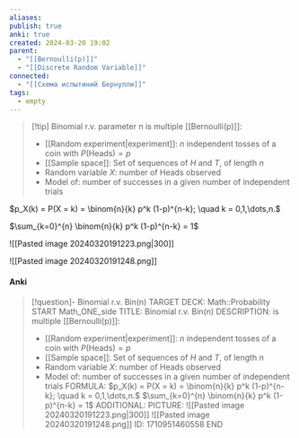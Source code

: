 ```yaml
---
aliases: 
publish: true
anki: true
created: 2024-03-20 19:02
parent:
  - "[[Bernoulli(p)]]"
  - "[[Discrete Random Variable]]"
connected:
  - "[[Схема испытиний Бернулли]]"
tags:
  - empty
---
```


> [!tip] Binomial r.v. parameter n
> is multiple [[Bernoulli(p)]]:
> - [[Random experiment|experiment]]: $n$ independent tosses of a coin with $P(\text{Heads}) = p$
> - [[Sample space]]: Set of sequences of $H$ and $T$, of length $n$
> - Random variable $X$: number of Heads observed
> - Model of: number of successes in a given number of independent trials

$p_X(k) = P(X = k) = \binom{n}{k} p^k (1-p)^{n-k}; \quad k = 0,1,\dots,n.$

$\sum_{k=0}^{n} \binom{n}{k} p^k (1-p)^{n-k} = 1$


![[Pasted image 20240320191223.png|300]]


![[Pasted image 20240320191248.png]]

#### Anki
> [!question]- Binomial r.v. Bin(n)
TARGET DECK: Math::Probability
START
Math_ONE_side
TITLE: Binomial r.v. Bin(n)
DESCRIPTION: 
> is multiple [[Bernoulli(p)]]:
> - [[Random experiment|experiment]]: $n$ independent tosses of a coin with $P(\text{Heads}) = p$
> - [[Sample space]]: Set of sequences of $H$ and $T$, of length $n$
> - Random variable $X$: number of Heads observed
> - Model of: number of successes in a given number of independent trials
FORMULA: 
$p_X(k) = P(X = k) = \binom{n}{k} p^k (1-p)^{n-k}; \quad k = 0,1,\dots,n.$
$\sum_{k=0}^{n} \binom{n}{k} p^k (1-p)^{n-k} = 1$
ADDITIONAL:
PICTURE:
![[Pasted image 20240320191223.png|300]]
![[Pasted image 20240320191248.png]]
ID: 1710951460558
END